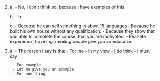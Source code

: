 2.
    a.
        - No, I don't think so, because I have examples of this.

    b.
        - b

    c.
        - Because he can sell something in about 15 languages
        - Because he built his own house without any qualification.
        - Because they show that you able to complete the course, that you are motivated.
        - Real-life experience, traveling, meeting people give you an education

3.
    a.
        - The reason I say is that 
        - For me
        - In my view
        - I do think
        - I must say

        - For example
        - Let me give you an example
        - For one thing

